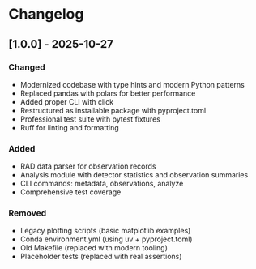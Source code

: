 # Changelog

## [1.0.0] - 2025-10-27

### Changed
- Modernized codebase with type hints and modern Python patterns
- Replaced pandas with polars for better performance
- Added proper CLI with click
- Restructured as installable package with pyproject.toml
- Professional test suite with pytest fixtures
- Ruff for linting and formatting

### Added
- RAD data parser for observation records
- Analysis module with detector statistics and observation summaries
- CLI commands: metadata, observations, analyze
- Comprehensive test coverage

### Removed
- Legacy plotting scripts (basic matplotlib examples)
- Conda environment.yml (using uv + pyproject.toml)
- Old Makefile (replaced with modern tooling)
- Placeholder tests (replaced with real assertions)
